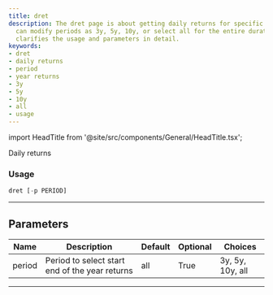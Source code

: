```yaml
---
title: dret
description: The dret page is about getting daily returns for specific periods. Users
  can modify periods as 3y, 5y, 10y, or select all for the entire duration. It also
  clarifies the usage and parameters in detail.
keywords:
- dret
- daily returns
- period
- year returns
- 3y
- 5y
- 10y
- all
- usage
---
```


import HeadTitle from '@site/src/components/General/HeadTitle.tsx';

<HeadTitle title="portfolio /dret - Reference | OpenBB Terminal Docs" />

Daily returns

### Usage

```python
dret [-p PERIOD]
```

---

## Parameters

| Name | Description | Default | Optional | Choices |
| ---- | ----------- | ------- | -------- | ------- |
| period | Period to select start end of the year returns | all | True | 3y, 5y, 10y, all |

---
